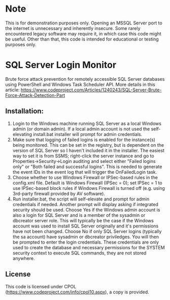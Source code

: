 # Note
This is for demonstration purposes only. Opening an MSSQL Server port to the internet is unnecessary and inherently insecure. Some rarely encountered legacy software may require it, in which case this code might be useful. Other than that, this code is intended for educational or testing purposes only.

# SQL Server Login Monitor
Brute force attack prevention for remotely accessible SQL Server databases using PowerShell and Windows Task Scheduler API.
More details in this article: https://www.codeproject.com/Articles/1240243/SQL-Server-Brute-Force-Attack-Detection-Part

## Installation:

1. Login to the Windows machine running SQL Server as a local Windows admin (or domain admin). If a local admin account is not used the self-elevating install.bat installer will prompt for admin credentials.
2. Make sure that logging of failed logins is enabled for the instance(s) being monitored. This can be set in the registry, but is dependent on the version of SQL Server so I haven't included it in the installer. The easiest way to set it is from SSMS; right-click the server instance and go to Properties->Security->Login auditing and select either "Failed logins only" or "Both failed and successful logins". This is needed to generate the event IDs in the event log that will trigger the OnFailedLogin task.
3. Choose whether to use Windows Firewall or IPSec-based rules in the config.xml file. Default is Windows Firewall (IPSec = 0); set IPSec = 1 to use IPSec-based block rules if Windows Firewall is turned off (e.g. using 3rd-party firewall provided by AV software).
4. Run installer.bat, the script will self-elevate and prompt for admin credentials if needed. Another prompt will display asking if integrated security should be used. Choose Yes if the Windows admin account is also a login for SQL Server and is a member of the sysadmin or dbcreator server role. This will typically be the case if the Windows account was used to install SQL Server originally and it's permissions have not been changed. Choose No if only SQL Server logins (typically the sa account) have sysadmin or dbcreator priviledges. You will then be prompted to enter the login credentials. These credentials are only used to create the database and necessary permissions for the SYSTEM security context to execute SQL commands, they are not stored anywhere.

## License
This code is licensed under CPOL (https://www.codeproject.com/info/cpol10.aspx), a copy is provided.
